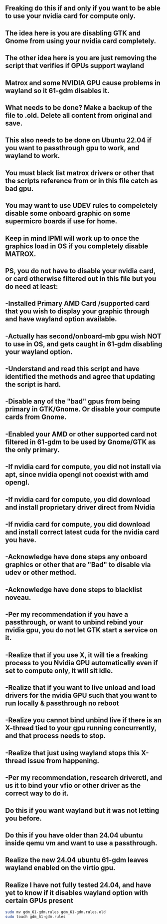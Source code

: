 ## Freaking do this if and only if you want to be able to use your nvidia card for compute only.
## The idea here is you are disabling GTK and Gnome from using your nvidia card completely.
## The other idea here is you are just removing the script that verifies if GPUs support wayland
## Matrox and some NVIDIA GPU cause problems in wayland so it 61-gdm disables it. 
## What needs to be done? Make a backup of the file to .old. Delete all content from original and save.
## This also needs to be done on Ubuntu 22.04 if you want to passthrough gpu to work, and wayland to work.
## You must black list matrox drivers or other that the scripts reference from or in this file catch as bad gpu.
## You may want to use UDEV rules to compeletely disable some onboard graphic on some supermicro boards if use for home.
## Keep in mind IPMI will work up to once the graphics load in OS if you completely disable MATROX.
## PS, you do not have to disable your nvidia card, or card otherwise filtered out in this file but you do need at least:
## -Installed Primary AMD Card /supported card that you wish to display your graphic through and have wayland option available.
## -Actually has second/onboard-mb gpu wish NOT to use in OS, and gets caught in 61-gdm disabling your wayland option.
## -Understand and read this script and have identified the methods and agree that updating the script is hard.
## -Disable any of the "bad" gpus from being primary in GTK/Gnome. Or disable your compute cards from Gnome.
## -Enabled your AMD or other supported card not filtered in 61-gdm to be used by Gnome/GTK as the only primary.
## -If nvidia card for compute, you did not install via apt, since nvidia opengl not coexist with amd opengl.
## -If nvidia card for compute, you did download and install proprietary driver direct from Nvidia
## -If nvidia card for compute, you did download and install correct latest cuda for the nvidia card you have.
## -Acknowledge have done steps any onboard graphics or other that are "Bad" to disable via udev or other method.
## -Acknowledge have done steps to blacklist noveau.
## -Per my recommendation if you have a passthrough, or want to unbind rebind your nvidia gpu, you do not let GTK start a service on it.
## -Realize that if you use X, it will tie a freaking process to you Nvidia GPU automatically even if set to compute only, it will sit idle.
## -Realize that if you want to live unload and load drivers for the nvidia GPU such that you want to run locally & passthrough no reboot
## -Realize you cannot bind unbind live if there is an X-thread tied to your gpu running concurrently, and that process needs to stop.
## -Realize that just using wayland stops this X-thread issue from happening.
## -Per my recommendation, research driverctl, and us it to bind your vfio or other driver as the correct way to do it.
## Do this if you want wayland but it was not letting you before.
## Do this if you have older than 24.04 ubuntu inside qemu vm and want to use a passthrough.
## Realize the new 24.04 ubuntu 61-gdm leaves wayland enabled on the virtio gpu.
## Realize I have not fully tested 24.04, and have yet to know if it disables wayland option with certain GPUs present
```bash
sudo mv gdm_61-gdm.rules gdm_61-gdm.rules.old
sudo touch gdm_61-gdm.rules
```